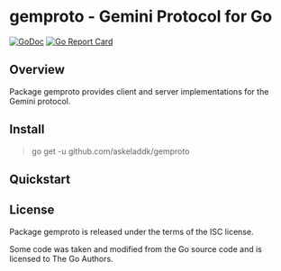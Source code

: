 # gemproto - Gemini Protocol for Go

[![GoDoc](https://godoc.org/github.com/askeladdk/gemproto?status.png)](https://godoc.org/github.com/askeladdk/gemproto)
[![Go Report Card](https://goreportcard.com/badge/github.com/askeladdk/gemproto)](https://goreportcard.com/report/github.com/askeladdk/gemproto)

## Overview

Package gemproto provides client and server implementations for the Gemini protocol.

## Install

> go get -u github.com/askeladdk/gemproto

## Quickstart

## License

Package gemproto is released under the terms of the ISC license.

Some code was taken and modified from the Go source code and is licensed to The Go Authors.
